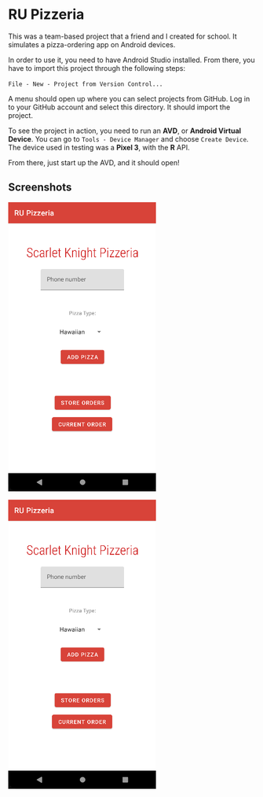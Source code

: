 # RU Pizzeria

This was a team-based project that a friend and I created for school. It simulates a pizza-ordering app on Android devices.

In order to use it, you need to have Android Studio installed. From there, you have to import this project through the following steps:

`File - New - Project from Version Control...`

A menu should open up where you can select projects from GitHub. Log in to your GitHub account and select this directory. It should import the project.

To see the project in action, you need to run an **AVD**, or **Android Virtual Device**. You can go to `Tools - Device Manager` and choose `Create Device`. The device used in testing was a **Pixel 3**, with the **R** API.

From there, just start up the AVD, and it should open!

## Screenshots

![Home menu](example1.png "The home menu.")

![Pizza ordering screen](example1.png "The ordering screen.")
